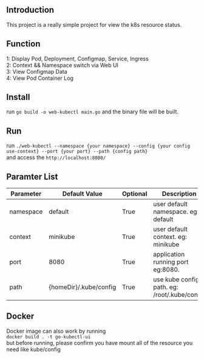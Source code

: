 ## Introduction  
This project is a really simple project for view the k8s resource status.

## Function  
1: Display Pod, Deployment, Configmap, Service, Ingress  
2: Context && Namespace switch via Web UI  
3: View Configmap Data  
4: View Pod Container Log  

## Install
run `go build -o web-kubectl main.go` and the binary file will be built.

## Run
run `./web-kubectl --namespace {your namespace} --config {your config use-context} --port {your port} --path {config path}`  
and access the `http://localhost:8080/`

## Paramter List
| Parameter | Default Value           | Optional | Description                                  |
|-----------|-------------------------|----------|----------------------------------------------|
| namespace | default                 | True     | user default namespace. eg: default          |
| context   | minikube                | True     | user default context. eg: minikube           |
| port      | 8080                    | True     | application running port eg:8080.            |
| path      | {homeDir}/.kube/config | True     | use kube config path. eg: /root/.kube/config |

## Docker  
Docker image can also work by running   
`docker build . -t go-kubectl-ui`  
but before running, please confirm you have mount all of the resource you need like kube/config